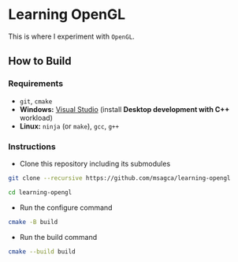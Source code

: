 # Learning OpenGL

This is where I experiment with `OpenGL`.

## How to Build

### Requirements

- `git`, `cmake`
- **Windows:** [Visual Studio](https://visualstudio.microsoft.com/vs/community) (install **Desktop development with C++** workload)
- **Linux:** `ninja` (or `make`), `gcc`, `g++`

### Instructions

- Clone this repository including its submodules

```bash
git clone --recursive https://github.com/msagca/learning-opengl
```

```bash
cd learning-opengl
```

- Run the configure command

```bash
cmake -B build
```

- Run the build command

```bash
cmake --build build
```
